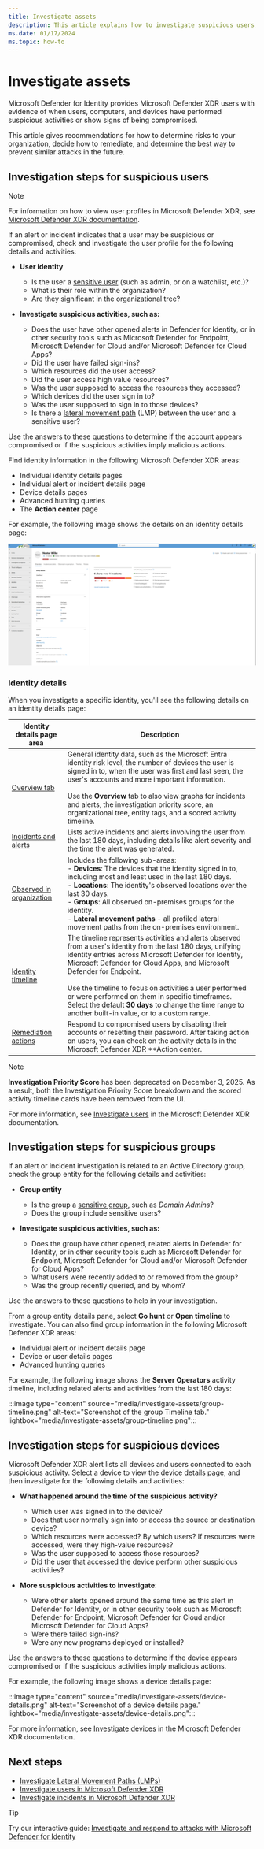 ```yaml
---
title: Investigate assets
description: This article explains how to investigate suspicious users, computers, and devices with Microsoft Defender for Identity.
ms.date: 01/17/2024
ms.topic: how-to
---
```


# Investigate assets

Microsoft Defender for Identity provides Microsoft Defender XDR users with evidence of when users, computers, and devices have performed suspicious activities or show signs of being compromised.

This article gives recommendations for how to determine risks to your organization, decide how to remediate, and determine the best way to prevent similar attacks in the future.

## Investigation steps for suspicious users

> [!NOTE]
> For information on how to view user profiles in Microsoft Defender XDR, see [Microsoft Defender XDR documentation](/microsoft-365/security/defender/investigate-users).

If an alert or incident indicates that a user may be suspicious or compromised, check and investigate the user profile for the following details and activities:

- **User identity**
    - Is the user a [sensitive user](entity-tags.md) (such as admin, or on a watchlist, etc.)?
    - What is their role within the organization?
    - Are they significant in the organizational tree?

- **Investigate suspicious activities, such as:**
    - Does the user have other opened alerts in Defender for Identity, or in other security tools such as Microsoft Defender for Endpoint, Microsoft Defender for Cloud and/or Microsoft Defender for Cloud Apps?
    - Did the user have failed sign-ins?
    - Which resources did the user access?
    - Did the user access high value resources?
    - Was the user supposed to access the resources they accessed?
    - Which devices did the user sign in to?
    - Was the user supposed to sign in to those devices?
    - Is there a [lateral movement path](/defender-for-identity/understand-lateral-movement-paths) (LMP) between the user and a sensitive user?

Use the answers to these questions to determine if the account appears compromised or if the suspicious activities imply malicious actions.

Find identity information in the following Microsoft Defender XDR areas:

- Individual identity details pages
- Individual alert or incident details page
- Device details pages
- Advanced hunting queries
- The **Action center** page

For example, the following image shows the details on an identity details page:

![Screenshot of a specific user's page in the Microsoft Defender portal.](media/investigate-assets/image.png)



### Identity details

When you investigate a specific identity, you'll see the following details on an identity details page:


|Identity details page area  |Description  |
|---------|---------|
|[Overview tab](/microsoft-365/security/defender/investigate-users#overview)       | General identity data, such as the Microsoft Entra identity risk level, the number of devices the user is signed in to, when the user was first and last seen, the user's accounts and more important information.  <br><br>Use the **Overview** tab to also view graphs for incidents and alerts, the investigation priority score, an organizational tree, entity tags, and a scored activity timeline.       |
|[Incidents and alerts](/microsoft-365/security/defender/investigate-users#incidents-and-alerts)     | Lists active incidents and alerts involving the user from the last 180 days, including details like alert severity and the time the alert was generated. |
|[Observed in organization](/microsoft-365/security/defender/investigate-users#observed-in-organization)     |   Includes the following sub-areas: <br>- **Devices**: The devices that the identity signed in to, including most and least used in the last 180 days. <br>- **Locations**: The identity's observed locations over the last 30 days. <br>- **Groups**: All observed on-premises groups for the identity. <br> - **Lateral movement paths** - all profiled lateral movement paths from the on-premises environment. |
|[Identity timeline](/microsoft-365/security/defender/investigate-users#timeline)     | The timeline represents activities and alerts observed from a user's identity from the last 180 days, unifying identity entries across Microsoft Defender for Identity, Microsoft Defender for Cloud Apps, and Microsoft Defender for Endpoint. <br><br>Use the timeline to focus on activities a user performed or were performed on them in specific timeframes. Select the default **30 days** to change the time range to another built-in value, or to a custom range.       |
|[Remediation actions](/microsoft-365/security/defender/investigate-users#remediation-actions)      |     Respond to compromised users by disabling their accounts or resetting their password. After taking action on users, you can check on the activity details in the Microsoft Defender XDR **Action center.|

> [!NOTE]
> **Investigation Priority Score** has been deprecated on December 3, 2025. As a result, both the Investigation Priority Score breakdown and the scored activity timeline cards have been removed from the UI. 

  
For more information, see [Investigate users](/microsoft-365/security/defender/investigate-users) in the Microsoft Defender XDR documentation.

## Investigation steps for suspicious groups

If an alert or incident investigation is related to an Active Directory group, check the group entity for the following details and activities:

- **Group entity**
    - Is the group a [sensitive group](entity-tags.md), such as *Domain Admins*?
    - Does the group include sensitive users?

- **Investigate suspicious activities, such as:**
    - Does the group have other opened, related alerts in Defender for Identity, or in other security tools such as Microsoft Defender for Endpoint, Microsoft Defender for Cloud and/or Microsoft Defender for Cloud Apps?
    - What users were recently added to or removed from the group?
    - Was the group recently queried, and by whom?

Use the answers to these questions to help in your investigation.

From a group entity details pane, select **Go hunt** or **Open timeline** to investigate. You can also find group information in the following Microsoft Defender XDR areas:

- Individual alert or incident details page
- Device or user details pages
- Advanced hunting queries

For example, the following image shows the **Server Operators** activity timeline, including related alerts and activities from the last 180 days:

:::image type="content" source="media/investigate-assets/group-timeline.png" alt-text="Screenshot of the group Timeline tab." lightbox="media/investigate-assets/group-timeline.png":::

## Investigation steps for suspicious devices

Microsoft Defender XDR alert lists all devices and users connected to each suspicious activity. Select a device to view the device details page, and then investigate for the following details and activities:


- **What happened around the time of the suspicious activity?**  
    - Which user was signed in to the device?
    - Does that user normally sign into or access the source or destination device?
    - Which resources were accessed? By which users? If resources were accessed, were they high-value resources?
    - Was the user supposed to access those resources?
    - Did the user that accessed the device perform other suspicious activities?

- **More suspicious activities to investigate**:
    - Were other alerts opened around the same time as this alert in Defender for Identity, or in other security tools such as Microsoft Defender for Endpoint, Microsoft Defender for Cloud and/or Microsoft Defender for Cloud Apps?
    - Were there failed sign-ins?
    - Were any new programs deployed or installed?

Use the answers to these questions to determine if the device appears compromised or if the suspicious activities imply malicious actions.

For example, the following image shows a device details page:

:::image type="content" source="media/investigate-assets/device-details.png" alt-text="Screenshot of a device details page." lightbox="media/investigate-assets/device-details.png":::

For more information, see [Investigate devices](/microsoft-365/security/defender-endpoint/investigate-machines) in the Microsoft Defender XDR documentation.


## Next steps

- [Investigate Lateral Movement Paths (LMPs)](understand-lateral-movement-paths.md)
- [Investigate users in Microsoft Defender XDR](/microsoft-365/security/defender/investigate-users)
- [Investigate incidents in Microsoft Defender XDR](/microsoft-365/security/defender/investigate-incidents)

> [!TIP]
> Try our interactive guide: [Investigate and respond to attacks with Microsoft Defender for Identity](https://mslearn.cloudguides.com/guides/Investigate%20and%20respond%20to%20attacks%20with%20Microsoft%20Defender%20for%20Identity)
> 
